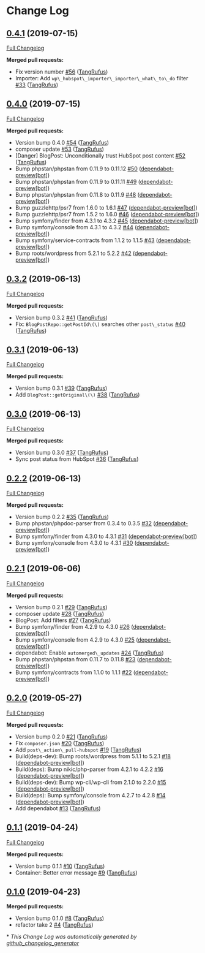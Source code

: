 # Change Log

## [0.4.1](https://github.com/ItinerisLtd/wp-hubspot-importer/tree/0.4.1) (2019-07-15)
[Full Changelog](https://github.com/ItinerisLtd/wp-hubspot-importer/compare/0.4.0...0.4.1)

**Merged pull requests:**

- Fix version number [\#56](https://github.com/ItinerisLtd/wp-hubspot-importer/pull/56) ([TangRufus](https://github.com/TangRufus))
- Importer: Add `wp\_hubspot\_importer\_importer\_what\_to\_do` filter [\#33](https://github.com/ItinerisLtd/wp-hubspot-importer/pull/33) ([TangRufus](https://github.com/TangRufus))

## [0.4.0](https://github.com/ItinerisLtd/wp-hubspot-importer/tree/0.4.0) (2019-07-15)
[Full Changelog](https://github.com/ItinerisLtd/wp-hubspot-importer/compare/0.3.2...0.4.0)

**Merged pull requests:**

- Version bump 0.4.0 [\#54](https://github.com/ItinerisLtd/wp-hubspot-importer/pull/54) ([TangRufus](https://github.com/TangRufus))
- composer update [\#53](https://github.com/ItinerisLtd/wp-hubspot-importer/pull/53) ([TangRufus](https://github.com/TangRufus))
- \[Danger\] BlogPost: Unconditionally trust HubSpot post content [\#52](https://github.com/ItinerisLtd/wp-hubspot-importer/pull/52) ([TangRufus](https://github.com/TangRufus))
- Bump phpstan/phpstan from 0.11.9 to 0.11.12 [\#50](https://github.com/ItinerisLtd/wp-hubspot-importer/pull/50) ([dependabot-preview[bot]](https://github.com/apps/dependabot-preview))
- Bump phpstan/phpstan from 0.11.9 to 0.11.11 [\#49](https://github.com/ItinerisLtd/wp-hubspot-importer/pull/49) ([dependabot-preview[bot]](https://github.com/apps/dependabot-preview))
- Bump phpstan/phpstan from 0.11.8 to 0.11.9 [\#48](https://github.com/ItinerisLtd/wp-hubspot-importer/pull/48) ([dependabot-preview[bot]](https://github.com/apps/dependabot-preview))
- Bump guzzlehttp/psr7 from 1.6.0 to 1.6.1 [\#47](https://github.com/ItinerisLtd/wp-hubspot-importer/pull/47) ([dependabot-preview[bot]](https://github.com/apps/dependabot-preview))
- Bump guzzlehttp/psr7 from 1.5.2 to 1.6.0 [\#46](https://github.com/ItinerisLtd/wp-hubspot-importer/pull/46) ([dependabot-preview[bot]](https://github.com/apps/dependabot-preview))
- Bump symfony/finder from 4.3.1 to 4.3.2 [\#45](https://github.com/ItinerisLtd/wp-hubspot-importer/pull/45) ([dependabot-preview[bot]](https://github.com/apps/dependabot-preview))
- Bump symfony/console from 4.3.1 to 4.3.2 [\#44](https://github.com/ItinerisLtd/wp-hubspot-importer/pull/44) ([dependabot-preview[bot]](https://github.com/apps/dependabot-preview))
- Bump symfony/service-contracts from 1.1.2 to 1.1.5 [\#43](https://github.com/ItinerisLtd/wp-hubspot-importer/pull/43) ([dependabot-preview[bot]](https://github.com/apps/dependabot-preview))
- Bump roots/wordpress from 5.2.1 to 5.2.2 [\#42](https://github.com/ItinerisLtd/wp-hubspot-importer/pull/42) ([dependabot-preview[bot]](https://github.com/apps/dependabot-preview))

## [0.3.2](https://github.com/ItinerisLtd/wp-hubspot-importer/tree/0.3.2) (2019-06-13)
[Full Changelog](https://github.com/ItinerisLtd/wp-hubspot-importer/compare/0.3.1...0.3.2)

**Merged pull requests:**

- Version bump 0.3.2 [\#41](https://github.com/ItinerisLtd/wp-hubspot-importer/pull/41) ([TangRufus](https://github.com/TangRufus))
- Fix: `BlogPostRepo::getPostId\(\)` searches other `post\_status` [\#40](https://github.com/ItinerisLtd/wp-hubspot-importer/pull/40) ([TangRufus](https://github.com/TangRufus))

## [0.3.1](https://github.com/ItinerisLtd/wp-hubspot-importer/tree/0.3.1) (2019-06-13)
[Full Changelog](https://github.com/ItinerisLtd/wp-hubspot-importer/compare/0.3.0...0.3.1)

**Merged pull requests:**

- Version bump 0.3.1 [\#39](https://github.com/ItinerisLtd/wp-hubspot-importer/pull/39) ([TangRufus](https://github.com/TangRufus))
- Add `BlogPost::getOriginal\(\)` [\#38](https://github.com/ItinerisLtd/wp-hubspot-importer/pull/38) ([TangRufus](https://github.com/TangRufus))

## [0.3.0](https://github.com/ItinerisLtd/wp-hubspot-importer/tree/0.3.0) (2019-06-13)
[Full Changelog](https://github.com/ItinerisLtd/wp-hubspot-importer/compare/0.2.2...0.3.0)

**Merged pull requests:**

- Version bump 0.3.0 [\#37](https://github.com/ItinerisLtd/wp-hubspot-importer/pull/37) ([TangRufus](https://github.com/TangRufus))
- Sync post status from HubSpot [\#36](https://github.com/ItinerisLtd/wp-hubspot-importer/pull/36) ([TangRufus](https://github.com/TangRufus))

## [0.2.2](https://github.com/ItinerisLtd/wp-hubspot-importer/tree/0.2.2) (2019-06-13)
[Full Changelog](https://github.com/ItinerisLtd/wp-hubspot-importer/compare/0.2.1...0.2.2)

**Merged pull requests:**

- Version bump 0.2.2 [\#35](https://github.com/ItinerisLtd/wp-hubspot-importer/pull/35) ([TangRufus](https://github.com/TangRufus))
- Bump phpstan/phpdoc-parser from 0.3.4 to 0.3.5 [\#32](https://github.com/ItinerisLtd/wp-hubspot-importer/pull/32) ([dependabot-preview[bot]](https://github.com/apps/dependabot-preview))
- Bump symfony/finder from 4.3.0 to 4.3.1 [\#31](https://github.com/ItinerisLtd/wp-hubspot-importer/pull/31) ([dependabot-preview[bot]](https://github.com/apps/dependabot-preview))
- Bump symfony/console from 4.3.0 to 4.3.1 [\#30](https://github.com/ItinerisLtd/wp-hubspot-importer/pull/30) ([dependabot-preview[bot]](https://github.com/apps/dependabot-preview))

## [0.2.1](https://github.com/ItinerisLtd/wp-hubspot-importer/tree/0.2.1) (2019-06-06)
[Full Changelog](https://github.com/ItinerisLtd/wp-hubspot-importer/compare/0.2.0...0.2.1)

**Merged pull requests:**

- Version bump 0.2.1 [\#29](https://github.com/ItinerisLtd/wp-hubspot-importer/pull/29) ([TangRufus](https://github.com/TangRufus))
- composer update [\#28](https://github.com/ItinerisLtd/wp-hubspot-importer/pull/28) ([TangRufus](https://github.com/TangRufus))
- BlogPost: Add filters [\#27](https://github.com/ItinerisLtd/wp-hubspot-importer/pull/27) ([TangRufus](https://github.com/TangRufus))
- Bump symfony/finder from 4.2.9 to 4.3.0 [\#26](https://github.com/ItinerisLtd/wp-hubspot-importer/pull/26) ([dependabot-preview[bot]](https://github.com/apps/dependabot-preview))
- Bump symfony/console from 4.2.9 to 4.3.0 [\#25](https://github.com/ItinerisLtd/wp-hubspot-importer/pull/25) ([dependabot-preview[bot]](https://github.com/apps/dependabot-preview))
- dependabot: Enable `automerged\_updates` [\#24](https://github.com/ItinerisLtd/wp-hubspot-importer/pull/24) ([TangRufus](https://github.com/TangRufus))
- Bump phpstan/phpstan from 0.11.7 to 0.11.8 [\#23](https://github.com/ItinerisLtd/wp-hubspot-importer/pull/23) ([dependabot-preview[bot]](https://github.com/apps/dependabot-preview))
- Bump symfony/contracts from 1.1.0 to 1.1.1 [\#22](https://github.com/ItinerisLtd/wp-hubspot-importer/pull/22) ([dependabot-preview[bot]](https://github.com/apps/dependabot-preview))

## [0.2.0](https://github.com/ItinerisLtd/wp-hubspot-importer/tree/0.2.0) (2019-05-27)
[Full Changelog](https://github.com/ItinerisLtd/wp-hubspot-importer/compare/0.1.1...0.2.0)

**Merged pull requests:**

- Version bump 0.2.0 [\#21](https://github.com/ItinerisLtd/wp-hubspot-importer/pull/21) ([TangRufus](https://github.com/TangRufus))
- Fix `composer.json` [\#20](https://github.com/ItinerisLtd/wp-hubspot-importer/pull/20) ([TangRufus](https://github.com/TangRufus))
- Add `post\_action\_pull-hubspot` [\#19](https://github.com/ItinerisLtd/wp-hubspot-importer/pull/19) ([TangRufus](https://github.com/TangRufus))
- Build\(deps-dev\): Bump roots/wordpress from 5.1.1 to 5.2.1 [\#18](https://github.com/ItinerisLtd/wp-hubspot-importer/pull/18) ([dependabot-preview[bot]](https://github.com/apps/dependabot-preview))
- Build\(deps\): Bump nikic/php-parser from 4.2.1 to 4.2.2 [\#16](https://github.com/ItinerisLtd/wp-hubspot-importer/pull/16) ([dependabot-preview[bot]](https://github.com/apps/dependabot-preview))
- Build\(deps-dev\): Bump wp-cli/wp-cli from 2.1.0 to 2.2.0 [\#15](https://github.com/ItinerisLtd/wp-hubspot-importer/pull/15) ([dependabot-preview[bot]](https://github.com/apps/dependabot-preview))
- Build\(deps\): Bump symfony/console from 4.2.7 to 4.2.8 [\#14](https://github.com/ItinerisLtd/wp-hubspot-importer/pull/14) ([dependabot-preview[bot]](https://github.com/apps/dependabot-preview))
- Add dependabot [\#13](https://github.com/ItinerisLtd/wp-hubspot-importer/pull/13) ([TangRufus](https://github.com/TangRufus))

## [0.1.1](https://github.com/ItinerisLtd/wp-hubspot-importer/tree/0.1.1) (2019-04-24)
[Full Changelog](https://github.com/ItinerisLtd/wp-hubspot-importer/compare/0.1.0...0.1.1)

**Merged pull requests:**

- Version bump 0.1.1 [\#10](https://github.com/ItinerisLtd/wp-hubspot-importer/pull/10) ([TangRufus](https://github.com/TangRufus))
- Container: Better error message [\#9](https://github.com/ItinerisLtd/wp-hubspot-importer/pull/9) ([TangRufus](https://github.com/TangRufus))

## [0.1.0](https://github.com/ItinerisLtd/wp-hubspot-importer/tree/0.1.0) (2019-04-23)
**Merged pull requests:**

- Version bump 0.1.0 [\#8](https://github.com/ItinerisLtd/wp-hubspot-importer/pull/8) ([TangRufus](https://github.com/TangRufus))
- refactor take 2 [\#4](https://github.com/ItinerisLtd/wp-hubspot-importer/pull/4) ([TangRufus](https://github.com/TangRufus))



\* *This Change Log was automatically generated by [github_changelog_generator](https://github.com/skywinder/Github-Changelog-Generator)*